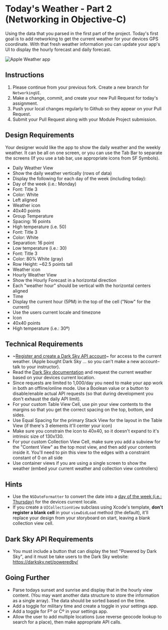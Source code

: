 # Today's Weather - Part 2 (Networking in Objective-C)

Using the data that you parsed in the first part of the project. Today's first goal is to add networking to get the current weather for your devices GPS coordinate. With that fresh weather information you can update your app's UI to display the hourly forecast and daily forecast.

![Apple Weather app](https://tk-assets.lambdaschool.com/b75cb0a8-0706-4a47-81ab-6450283fedba_Apple-Weather.jpg)


## Instructions

1. Please continue from your previous fork. Create a new branch for `NetworkingUI`. 
2. Make a change, commit, and create your new Pull Request for today's assignment. 
3. Push your local changes regularly to Github so they appear on your Pull Request.
4. Submit your Pull Request along with your Module Project submission.

## Design Requirements

Your designer would like the app to show the daily weather and the weekly weather. It can be all on one screen, or you can use the Tab Bar to separate the screens (If you use a tab bar, use appropriate icons from SF Symbols). 

* Daily Weather View
* Show the daily weather vertically (rows of data)
* Display the following for each day of the week (including today):
* Day of the week (i.e.: Monday)
* Font: Title 3
* Color: White
* Left aligned
* Weather icon
* 40x40 points
* Group Temperature
* Spacing: 16 points
* High temperature (i.e. 50)
* Font: Title 3
* Color: White
* Separation: 16 point
* Low temperature (i.e.: 30)
* Font: Title 3
* Color: 80% White (gray)
* Row Height: ~62.5 points tall
* Weather icon
* Hourly Weather View
* Show the Hourly Forecast in a horizontal direction
* Each "weather hour" should be vertical with the horizontal centers aligned
* Time
* Display the current hour (5PM) in the top of the cell ("Now" for the current)
* Use the users current locale and timezone
* Icon
* 40x40 points
* High temperature (i.e.: 30º)

## Technical Requirements 

* ~[Register and create a Dark Sky API account](https://darksky.net/dev)~ for access to the current weather. (Apple bought Dark Sky ... so you can't make a new account–talk to your instructor).
* Read the [Dark Sky documentation](https://darksky.net/dev/docs) and request the current weather based on your devices current location.
* Since requests are limited to 1,000/day you need to make your app work in both an offline/online mode. Use a Boolean value or a button to disable/enable actual API requests (so that during development you don't exhaust the daily API limit).
* For your custom Table View Cell, use pin your view contents to the margins so that you get the correct spacing on the top, bottom, and sides.
* Use Equal Spacing for the primary Stack View for the layout in the Table View (if there's 3 elements it'll center your icon)
* Make sure you constrain the icon to 40x40, so it doesn't expand to it's intrinsic size of 130x130.
* For your custom Collection View Cell, make sure you add a subview for the "Content View" as the top most view, and then add your contents inside it. You'll need to pin this view to the edges with a constraint constant of 0 on all side
* Use container views if you are using a single screen to show the weather (embed your current weather and collection view controllers)

## Hints

* Use the `NSDateFormatter` to convert the date into a [day of the week (i.e.: Thursday)](https://nsdateformatter.com) for the devices current locale. 
* If you create a `UICollectionView` subclass using Xcode's template, **don't register a blank cell** in your `viewDidLoad` method (the default), it'll replace your design from your storyboard on start, leaving a blank collection view cell.


## Dark Sky API Requirements

* You must include a button that can display the text "Powered by Dark Sky", and it must be take users to the Dark Sky website: <https://darksky.net/poweredby/>


## Going Further

* Parse todays sunset and sunrise and display that in the hourly view content. (You may want another data structure to store the information as a single array). The data should be sorted based on the time.
* Add a toggle for military time and create a toggle in your settings app.
* Add a toggle for Fº or Cº in your settings app.
* Allow the user to add multiple locations (use reverse geocode lookup to search for a place), then make appropriate API calls.
